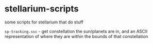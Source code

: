 # stellarium-scripts
some scripts for stellarium that do stuff <br />

`sp-tracking.ssc` - get constellation the sun/planets are in, and an ASCII representation of where they are within the bounds of that constellation
